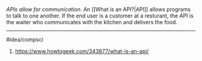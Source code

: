 *APIs allow for communication.* An [[What is an API?|API]] allows programs to talk to one another. If the end user is a customer at a resturant, the API is the waiter who communicates with the kitchen and delivers the food.

---
#idea/compsci 

1. https://www.howtogeek.com/343877/what-is-an-api/